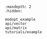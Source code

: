 
```{include} ../README.md
```

```{toctree}
:maxdepth: 2
:hidden:

modopt_example
api/vector
api/matrix
tutorials/example
```